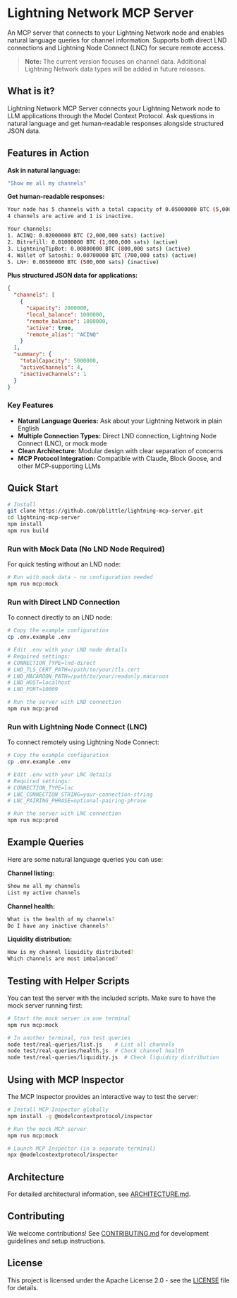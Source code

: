 # Lightning Network MCP Server

An MCP server that connects to your Lightning Network node and enables natural language queries for channel information. Supports both direct LND connections and Lightning Node Connect (LNC) for secure remote access.

> **Note:** The current version focuses on channel data. Additional Lightning Network data types will be added in future releases.

## What is it?

Lightning Network MCP Server connects your Lightning Network node to LLM applications through the Model Context Protocol. Ask questions in natural language and get human-readable responses alongside structured JSON data.

## Features in Action

**Ask in natural language:**

```bash
"Show me all my channels"
```

**Get human-readable responses:**

```bash
Your node has 5 channels with a total capacity of 0.05000000 BTC (5,000,000 sats).
4 channels are active and 1 is inactive.

Your channels:
1. ACINQ: 0.02000000 BTC (2,000,000 sats) (active)
2. Bitrefill: 0.01000000 BTC (1,000,000 sats) (active)
3. LightningTipBot: 0.00800000 BTC (800,000 sats) (active)
4. Wallet of Satoshi: 0.00700000 BTC (700,000 sats) (active)
5. LN+: 0.00500000 BTC (500,000 sats) (inactive)
```

**Plus structured JSON data for applications:**

```json
{
  "channels": [
    {
      "capacity": 2000000,
      "local_balance": 1000000,
      "remote_balance": 1000000,
      "active": true,
      "remote_alias": "ACINQ"
    }
  ],
  "summary": {
    "totalCapacity": 5000000,
    "activeChannels": 4,
    "inactiveChannels": 1
  }
}
```

### Key Features

- **Natural Language Queries:** Ask about your Lightning Network in plain English
- **Multiple Connection Types:** Direct LND connection, Lightning Node Connect (LNC), or mock mode
- **Clean Architecture:** Modular design with clear separation of concerns
- **MCP Protocol Integration:** Compatible with Claude, Block Goose, and other MCP-supporting LLMs

## Quick Start

```bash
# Install
git clone https://github.com/pblittle/lightning-mcp-server.git
cd lightning-mcp-server
npm install
npm run build
```

### Run with Mock Data (No LND Node Required)

For quick testing without an LND node:

```bash
# Run with mock data - no configuration needed
npm run mcp:mock
```

### Run with Direct LND Connection

To connect directly to an LND node:

```bash
# Copy the example configuration
cp .env.example .env

# Edit .env with your LND node details
# Required settings:
# CONNECTION_TYPE=lnd-direct
# LND_TLS_CERT_PATH=/path/to/your/tls.cert
# LND_MACAROON_PATH=/path/to/your/readonly.macaroon
# LND_HOST=localhost
# LND_PORT=10009

# Run the server with LND connection
npm run mcp:prod
```

### Run with Lightning Node Connect (LNC)

To connect remotely using Lightning Node Connect:

```bash
# Copy the example configuration
cp .env.example .env

# Edit .env with your LNC details
# Required settings:
# CONNECTION_TYPE=lnc
# LNC_CONNECTION_STRING=your-connection-string
# LNC_PAIRING_PHRASE=optional-pairing-phrase

# Run the server with LNC connection
npm run mcp:prod
```

## Example Queries

Here are some natural language queries you can use:

**Channel listing:**

```bash
Show me all my channels
List my active channels
```

**Channel health:**

```bash
What is the health of my channels?
Do I have any inactive channels?
```

**Liquidity distribution:**

```bash
How is my channel liquidity distributed?
Which channels are most imbalanced?
```

## Testing with Helper Scripts

You can test the server with the included scripts. Make sure to have the mock server running first:

```bash
# Start the mock server in one terminal
npm run mcp:mock

# In another terminal, run test queries
node test/real-queries/list.js    # List all channels
node test/real-queries/health.js  # Check channel health
node test/real-queries/liquidity.js  # Check liquidity distribution
```

## Using with MCP Inspector

The MCP Inspector provides an interactive way to test the server:

```bash
# Install MCP Inspector globally
npm install -g @modelcontextprotocol/inspector

# Run the mock MCP server
npm run mcp:mock

# Launch MCP Inspector (in a separate terminal)
npx @modelcontextprotocol/inspector
```

## Architecture

For detailed architectural information, see [ARCHITECTURE.md](ARCHITECTURE.md).

## Contributing

We welcome contributions! See [CONTRIBUTING.md](CONTRIBUTING.md) for development guidelines and setup instructions.

## License

This project is licensed under the Apache License 2.0 - see the [LICENSE](LICENSE) file for details.
